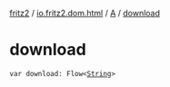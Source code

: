 [fritz2](../../index.md) / [io.fritz2.dom.html](../index.md) / [A](index.md) / [download](./download.md)

# download

`var download: Flow<`[`String`](https://kotlinlang.org/api/latest/jvm/stdlib/kotlin/-string/index.html)`>`